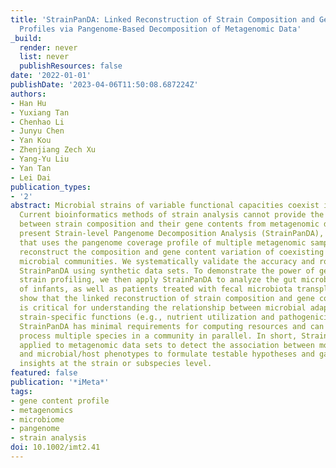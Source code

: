 ```yaml
---
title: 'StrainPanDA: Linked Reconstruction of Strain Composition and Gene Content
  Profiles via Pangenome-Based Decomposition of Metagenomic Data'
_build:
  render: never
  list: never
  publishResources: false
date: '2022-01-01'
publishDate: '2023-04-06T11:50:08.687224Z'
authors:
- Han Hu
- Yuxiang Tan
- Chenhao Li
- Junyu Chen
- Yan Kou
- Zhenjiang Zech Xu
- Yang-Yu Liu
- Yan Tan
- Lei Dai
publication_types:
- '2'
abstract: Microbial strains of variable functional capacities coexist in microbiomes.
  Current bioinformatics methods of strain analysis cannot provide the direct linkage
  between strain composition and their gene contents from metagenomic data. Here we
  present Strain-level Pangenome Decomposition Analysis (StrainPanDA), a novel method
  that uses the pangenome coverage profile of multiple metagenomic samples to simultaneously
  reconstruct the composition and gene content variation of coexisting strains in
  microbial communities. We systematically validate the accuracy and robustness of
  StrainPanDA using synthetic data sets. To demonstrate the power of gene-centric
  strain profiling, we then apply StrainPanDA to analyze the gut microbiome samples
  of infants, as well as patients treated with fecal microbiota transplantation. We
  show that the linked reconstruction of strain composition and gene content profiles
  is critical for understanding the relationship between microbial adaptation and
  strain-specific functions (e.g., nutrient utilization and pathogenicity). Finally,
  StrainPanDA has minimal requirements for computing resources and can be scaled to
  process multiple species in a community in parallel. In short, StrainPanDA can be
  applied to metagenomic data sets to detect the association between molecular functions
  and microbial/host phenotypes to formulate testable hypotheses and gain novel biological
  insights at the strain or subspecies level.
featured: false
publication: '*iMeta*'
tags:
- gene content profile
- metagenomics
- microbiome
- pangenome
- strain analysis
doi: 10.1002/imt2.41
---
```


